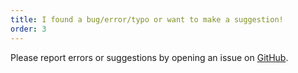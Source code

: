 ```yaml
---
title: I found a bug/error/typo or want to make a suggestion!
order: 3
---
```


Please report errors or suggestions by opening an issue on [GitHub](https://github.com/rpsychologist-com/gatsby-theme-rpsych-likelihood).
